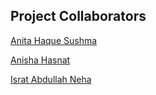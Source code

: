 ## Project Collaborators
   [Anita Haque Sushma](https://github.com/ANITAx07)
  
   [Anisha Hasnat](https://github.com/AnishaHasnat)
  
   [Israt Abdullah Neha](https://github.com/ISRATNEHA01) 

